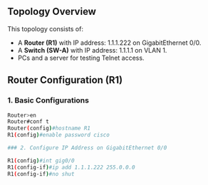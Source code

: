 ## Topology Overview

This topology consists of:
- A **Router (R1)** with IP address: 1.1.1.222 on GigabitEthernet 0/0.
- A **Switch (SW-A)** with IP address: 1.1.1.1 on VLAN 1.
- PCs and a server for testing Telnet access.

## **Router Configuration (R1)**

### 1. Basic Configurations
```bash
Router>en
Router#conf t
Router(config)#hostname R1
R1(config)#enable password cisco

### 2. Configure IP Address on GigabitEthernet 0/0

R1(config)#int gig0/0
R1(config-if)#ip add 1.1.1.222 255.0.0.0
R1(config-if)#no shut
